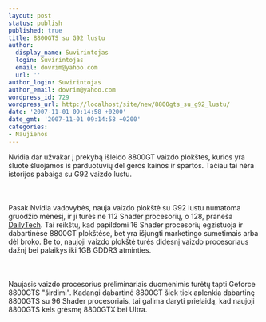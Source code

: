 ```yaml
---
layout: post
status: publish
published: true
title: 8800GTS su G92 lustu
author:
  display_name: Suvirintojas
  login: Suvirintojas
  email: dovrim@yahoo.com
  url: ''
author_login: Suvirintojas
author_email: dovrim@yahoo.com
wordpress_id: 729
wordpress_url: http://localhost/site/new/8800gts_su_g92_lustu/
date: '2007-11-01 09:14:58 +0200'
date_gmt: '2007-11-01 09:14:58 +0200'
categories:
- Naujienos
---
```

<p>Nvidia dar užvakar į prekybą išleido 8800GT vaizdo plokštes, kurios yra šluote šluojamos iš parduotuvių dėl geros kainos ir spartos. Tačiau tai nėra istorijos pabaiga su G92 vaizdo lustu.<br />
<br><br />
<br>Pasak Nvidia vadovybės, nauja vaizdo plokštė su G92 lustu numatoma gruodžio mėnesį, ir ji turės ne 112 Shader procesorių, o 128, praneša <a class="ns" href="http://www.dailytech.com/But%20Wait%20Theres%20More%20NVIDIA%20G92%20for%202007/article9474.htm">DailyTech</a>. Tai reikštų, kad papildomi 16 Shader procesorių egzistuoja ir dabartinėse 8800GT plokštėse, bet yra išjungti marketingo sumetimais arba dėl broko. Be to, naujoji vaizdo plokštė turės didesnį vaizdo procesoriaus dažnį bei palaikys iki 1GB GDDR3 atminties.<br />
<br><br />
<br>Naujasis vaizdo procesorius preliminariais duomenimis turėtų tapti Geforce 8800GTS &quot;širdimi&quot;. Kadangi dabartinė 8800GT šiek tiek aplenkia dabartinę 8800GTS su 96 Shader procesoriais, tai galima daryti prielaidą, kad naujoji 8800GTS kels grėsmę 8800GTX bei Ultra.</p>

